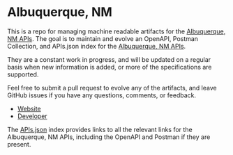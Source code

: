 # Albuquerque, NMThis is a repo for managing machine readable artifacts for the [Albuquerque, NM APIs](http://www.cabq.gov/abq-view/). The goal is to maintain and evolve an OpenAPI, Postman Collection, and APIs.json index for the [Albuquerque, NM APIs](http://www.cabq.gov/abq-view/).They are a constant work in progress, and will be updated on a regular basis when new information is added, or more of the specifications are supported.Feel free to submit a pull request to evolve any of the artifacts, and leave GitHub issues if you have any questions, comments, or feedback.- [Website](http://www.cabq.gov/abq-view/)- [Developer](http://www.cabq.gov/abq-view/)The [APIs.json](https://github.com/api-evangelist/albuquerque-nm/blob/master/apis.json) index provides links to all the relevant links for the Albuquerque, NM APIs, including the OpenAPI and Postman if they are present.